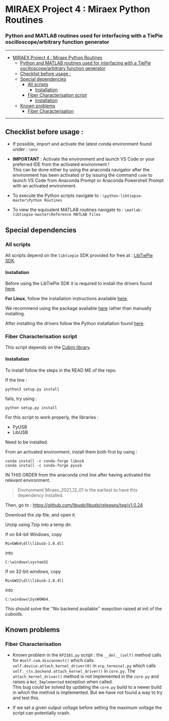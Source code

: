 # MIRAEX Project 4 : Miraex Python Routines
### Python and MATLAB routines used for interfacing with a TiePie oscilloscope/arbitrary function generator

---
- [MIRAEX Project 4 : Miraex Python Routines](#miraex-project-4--miraex-python-routines)
    - [Python and MATLAB routines used for interfacing with a TiePie oscilloscope/arbitrary function generator](#python-and-matlab-routines-used-for-interfacing-with-a-tiepie-oscilloscopearbitrary-function-generator)
  - [Checklist before usage :](#checklist-before-usage-)
  - [Special dependencies](#special-dependencies)
    - [All scripts](#all-scripts)
      - [Installation](#installation)
    - [Fiber Characterisation script](#fiber-characterisation-script)
      - [Installation](#installation-1)
  - [Known problems](#known-problems)
    - [Fiber Characterisation](#fiber-characterisation)

---

## Checklist before usage :

 * If possible, import and activate the latest conda environment found under : `\env`
 * **IMPORTANT** : Activate the environment and launch VS Code or your preferred IDE from the activated environment !\
 This can be done either by using the anaconda navigator after the environment has been activated or by issuing the command `code` to launch VS Code from Anaconda Prompt or Anaconda Powershell Prompt with an activated environment.

 * To execute the Python scripts navigate to : `\python-libtiepie-master\Python Routines`
 * To view the equivalent MATLAB routines navigate to : `\matlab-libtiepie-master\Reference MATLAB Files`



## Special dependencies

### All scripts
All scripts depend on the `libtiepie` SDK provided for free at : [LibTiePie SDK](https://www.tiepie.com/en/libtiepie-sdk).

#### Installation

Before using the LibTiePie SDK it is required to install the drivers found [here](https://www.tiepie.com/en/download).

**For Linux**, follow the installation instructions available [here](https://www.tiepie.com/en/download/linux#source-ubuntu).

We recommend using the package available [here](https://www.tiepie.com/en/download/linux#source-ubuntu) rather than manually installing.

After installing the drivers follow the Python installation found [here](https://www.tiepie.com/en/libtiepie-sdk/python).

### Fiber Characterisation script

This script depends on the [Cubini library](https://github.com/Schlabonski/cubini).

#### Installation
To install follow the steps in the READ ME of the repo.

If the line :

    python3 setup.py install

fails, try using :

    python setup.py install

For this script to work properly, the libraries :
 - PyUSB
 - LibUSB

Need to be installed.

From an activated environment, install them both first by using :

    conda install -c conda-forge libusb
    conda install -c conda-forge pyusb


IN THIS ORDER from the anaconda cmd line after having activated the relevant environment.

> Environment Miraex_2021_12_01 is the earliest to have this dependency installed.

Then, go to : https://github.com/libusb/libusb/releases/tag/v1.0.24

Download the zip file, and open it.

Unzip using 7zip into a temp dir.

If on 64-bit Windows, copy

    MinGW64\dll\libusb-1.0.dll

into

    C:\windows\system32

If on 32-bit windows, copy

    MinGW32\dll\libusb-1.0.dll

into

    C:\windows\SysWOW64.

This should solve the ''No backend available'' exepction raised at init of the cuboids.

## Known problems
### Fiber Characterisation

* Known problem in the `KPZ101.py` script : the `__del__(self)` method calls for `#self.com.disconnect()` which calls `self.device.attach_kernel_driver(0)` in `vcp_terminal.py` which calls `self._ctx.backend.attach_kernel_driver()` in `core.py`. The `attach_kernel_driver()` method is not implemented in the `core.py` and raises a `Not_Implemented` exception when called.\
This bug could be solved by updating the `core.py` build to a newer build in which the method is implemented. But we have not found a way to try and test this.

* If we set a given output voltage before setting the maximum voltage the script can potentially crash.
